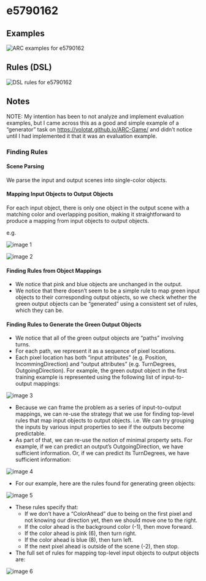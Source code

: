 # e5790162

## Examples

![ARC examples for e5790162](examples.png?raw=true)

## Rules (DSL)

![DSL rules for e5790162](rules.png?raw=true)

## Notes
NOTE: My intention has been to not analyze and implement evaluation examples, but I came across this as a good and simple example of a “generator” task on https://volotat.github.io/ARC-Game/ and didn’t notice until I had implemented it that it was an evaluation example.


### Finding Rules


#### Scene Parsing

We parse the input and output scenes into single-color objects.


#### Mapping Input Objects to Output Objects

For each input object, there is only one object in the output scene with a matching color and overlapping position, making it straightforward to produce a mapping from input objects to output objects.

e.g.


![image 1](image1.png?raw=true)


![image 2](image2.png?raw=true)


#### Finding Rules from Object Mappings

* We notice that pink and blue objects are unchanged in the output.
* We notice that there doesn’t seem to be a simple rule to map green input objects to their corresponding output objects, so we check whether the green output objects can be “generated” using a consistent set of rules, which they can be.

#### Finding Rules to Generate the Green Output Objects

* We notice that all of the green output objects are “paths” involving turns.
* For each path, we represent it as a sequence of pixel locations.
* Each pixel location has both “input attributes” (e.g. Position, IncommingDirection) and “output attributes” (e.g. TurnDegrees, OutgoingDirection). For example, the green output object in the first training example is represented using the following list of input-to-output mappings:


![image 3](image3.png?raw=true)

* Because we can frame the problem as a series of input-to-output mappings, we can re-use the strategy that we use for finding top-level rules that map input objects to output objects. i.e. We can try grouping the inputs by various input properties to see if the outputs become predictable.
* As part of that, we can re-use the notion of minimal property sets. For example, if we can predict an output’s OutgoingDirection, we have sufficient information. Or, if we can predict its TurnDegrees, we have sufficient information:

![image 4](image4.png?raw=true)

* For our example, here are the rules found for generating green objects:


![image 5](image5.png?raw=true)

* These rules specify that:
   * If we don’t have a “ColorAhead” due to being on the first pixel and not knowing our direction yet, then we should move one to the right.
   * If the color ahead is the background color (-1), then move forward.
   * If the color ahead is pink (6), then turn right.
   * If the color ahead is blue (8), then turn left.
   * If the next pixel ahead is outside of the scene (-2), then stop.
* The full set of rules for mapping top-level input objects to output objects are:


![image 6](image6.png?raw=true)
